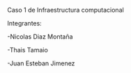 Caso 1 de Infraestructura computacional 

Integrantes:

-Nicolas Diaz Montaña

-Thais Tamaio

-Juan Esteban Jimenez
